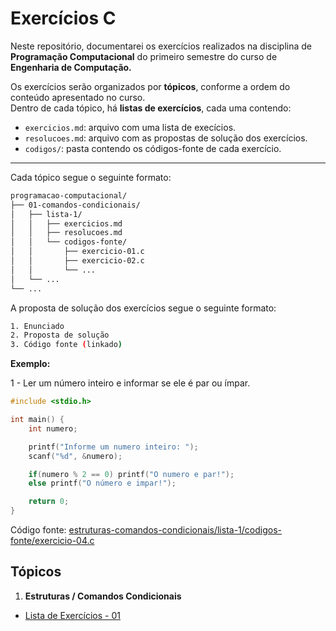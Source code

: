 # Exercícios C

Neste repositório, documentarei os exercícios realizados na disciplina de **Programação Computacional** do primeiro semestre do curso de **Engenharia de Computação.**  

Os exercícios serão organizados por **tópicos**, conforme a ordem do conteúdo apresentado no curso.  
Dentro de cada tópico, há **listas de exercícios**, cada uma contendo:

- `exercicios.md`: arquivo com uma lista de execícios.
- `resolucoes.md`: arquivo com as propostas de solução dos exercícios.
- `codigos/`: pasta contendo os códigos-fonte de cada exercício.

---

Cada tópico segue o seguinte formato:

```bash
programacao-computacional/
├── 01-comandos-condicionais/
│   ├── lista-1/
│   │   ├── exercicios.md
│   │   ├── resolucoes.md
│   │   └── codigos-fonte/
│   │       ├── exercicio-01.c
│   │       ├── exercicio-02.c
│   │       └── ...
│   └── ...
└── ...
```

 A proposta de solução dos exercícios segue o seguinte formato:  
```bash
1. Enunciado
2. Proposta de solução
3. Código fonte (linkado)
```

**Exemplo:**  

1 - Ler um número inteiro e informar se ele é par ou ímpar.  
```c
#include <stdio.h>

int main() {
    int numero;

    printf("Informe um numero inteiro: ");
    scanf("%d", &numero);

    if(numero % 2 == 0) printf("O numero e par!");
    else printf("O número e impar!");

    return 0;
}
```
Código fonte: [estruturas-comandos-condicionais/lista-1/codigos-fonte/exercicio-04.c](estruturas-comandos-condicionais/lista-1/codigos-fonte/exercicio-04.c)

## Tópicos
1. **Estruturas / Comandos Condicionais**
- [Lista de Exercícios - 01](estruturas-comandos-condicionais/lista-1)